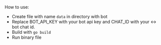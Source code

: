 How to use:
- Create file with name `data` in directory with bot
- Replace BOT_API_KEY with your bot api key and CHAT_ID with your <-> bot chat id.
- Build with `go build`
- Run binary file
